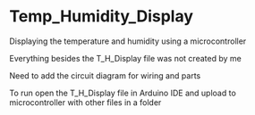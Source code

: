 # Temp_Humidity_Display
Displaying the temperature and humidity using a microcontroller

Everything besides the T_H_Display file was not created by me

Need to add the circuit diagram for wiring and parts

To run open the T_H_Display file in Arduino IDE and upload to microcontroller with other files in a folder
